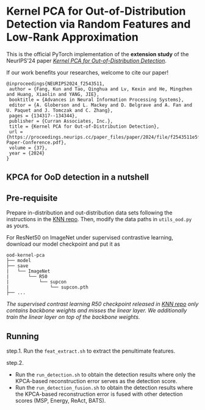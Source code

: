 # Kernel PCA for Out-of-Distribution Detection via Random Features and Low-Rank Approximation
This is the official PyTorch implementation of the **extension study** of the NeurIPS'24 paper [*Kernel PCA for Out-of-Distribution Detection*](https://papers.nips.cc/paper_files/paper/2024/file/f2543511e5f4d4764857f9ad833a977d-Paper-Conference.pdf).

If our work benefits your researches, welcome to cite our paper!
```
@inproceedings{NEURIPS2024_f2543511,
 author = {Fang, Kun and Tao, Qinghua and Lv, Kexin and He, Mingzhen and Huang, Xiaolin and YANG, JIE},
 booktitle = {Advances in Neural Information Processing Systems},
 editor = {A. Globerson and L. Mackey and D. Belgrave and A. Fan and U. Paquet and J. Tomczak and C. Zhang},
 pages = {134317--134344},
 publisher = {Curran Associates, Inc.},
 title = {Kernel PCA for Out-of-Distribution Detection},
 url = {https://proceedings.neurips.cc/paper_files/paper/2024/file/f2543511e5f4d4764857f9ad833a977d-Paper-Conference.pdf},
 volume = {37},
 year = {2024}
}

```

## KPCA for OoD detection in a nutshell


## Pre-requisite
Prepare in-distribution and out-distribution data sets following the instructions in the [KNN repo](https://github.com/deeplearning-wisc/knn-ood).
Then, modify the data paths in `utils_ood.py` as yours.

For ResNet50 on ImageNet under supervised contrastive learning, download our model checkpoint and put it as
```
ood-kernel-pca
├── model
├── save
|   └── ImageNet
|       └── R50
|           └── supcon
|               └── supcon.pth
├── ...
```

*The supervised contrast learning R50 checkpoint released in [KNN repo](https://github.com/deeplearning-wisc/knn-ood) only contains backbone weights and misses the linear layer. We additionally train the linear layer on top of the backbone weights.*

## Running
step.1. Run the `feat_extract.sh` to extract the penultimate features.

step.2. 
- Run the `run_detection.sh` to obtain the detection results where only the KPCA-based reconstruction error serves as the detection score. 
- Run the `run_detection_fusion.sh` to obtain the detection results where the KPCA-based reconstruction error is fused with other detection scores (MSP, Energy, ReAct, BATS).
